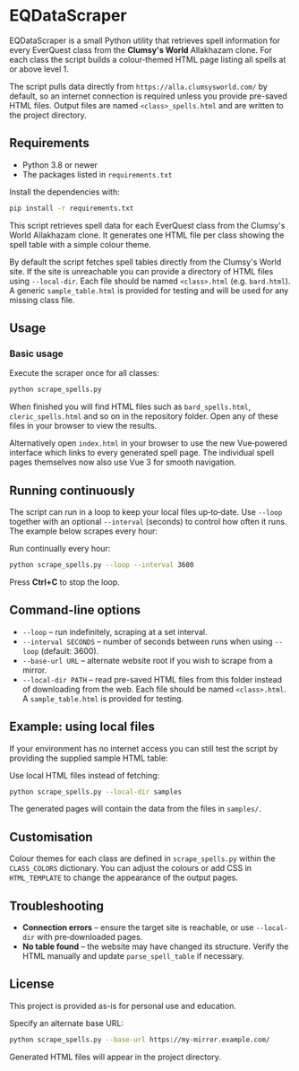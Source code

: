 # EQDataScraper


EQDataScraper is a small Python utility that retrieves spell information for every EverQuest class from the **Clumsy's World** Allakhazam clone. For each class the script builds a colour‑themed HTML page listing all spells at or above level 1.

The script pulls data directly from `https://alla.clumsysworld.com/` by default, so an internet connection is required unless you provide pre-saved HTML files. Output files are named `<class>_spells.html` and are written to the project directory.

## Requirements
- Python 3.8 or newer
- The packages listed in `requirements.txt`

Install the dependencies with:
```bash
pip install -r requirements.txt
```

This script retrieves spell data for each EverQuest class from the Clumsy's World Allakhazam clone. It generates one HTML file per class showing the spell table with a simple colour theme.

By default the script fetches spell tables directly from the Clumsy's World site. If the
site is unreachable you can provide a directory of HTML files using `--local-dir`.
Each file should be named `<class>.html` (e.g. `bard.html`). A generic
`sample_table.html` is provided for testing and will be used for any missing class file.

## Usage

### Basic usage
Execute the scraper once for all classes:
```bash
python scrape_spells.py
```
When finished you will find HTML files such as `bard_spells.html`, `cleric_spells.html` and so on in the repository folder. Open any of these files in your browser to view the results.

Alternatively open `index.html` in your browser to use the new Vue‑powered interface which links to every generated spell page. The individual spell pages themselves now also use Vue 3 for smooth navigation.

## Running continuously
The script can run in a loop to keep your local files up‑to‑date. Use `--loop` together with an optional `--interval` (seconds) to control how often it runs. The example below scrapes every hour:

Run continually every hour:
```bash
python scrape_spells.py --loop --interval 3600
```

Press **Ctrl+C** to stop the loop.

## Command-line options
- `--loop` &ndash; run indefinitely, scraping at a set interval.
- `--interval SECONDS` &ndash; number of seconds between runs when using `--loop` (default: 3600).
- `--base-url URL` &ndash; alternate website root if you wish to scrape from a mirror.
- `--local-dir PATH` &ndash; read pre-saved HTML files from this folder instead of downloading from the web. Each file should be named `<class>.html`. A `sample_table.html` is provided for testing.

## Example: using local files
If your environment has no internet access you can still test the script by providing the supplied sample HTML table:

Use local HTML files instead of fetching:
```bash
python scrape_spells.py --local-dir samples
```

The generated pages will contain the data from the files in `samples/`.

## Customisation
Colour themes for each class are defined in `scrape_spells.py` within the `CLASS_COLORS` dictionary. You can adjust the colours or add CSS in `HTML_TEMPLATE` to change the appearance of the output pages.

## Troubleshooting
- **Connection errors** &ndash; ensure the target site is reachable, or use `--local-dir` with pre‑downloaded pages.
- **No table found** &ndash; the website may have changed its structure. Verify the HTML manually and update `parse_spell_table` if necessary.

## License
This project is provided as-is for personal use and education.

Specify an alternate base URL:
```bash
python scrape_spells.py --base-url https://my-mirror.example.com/
```

Generated HTML files will appear in the project directory.
